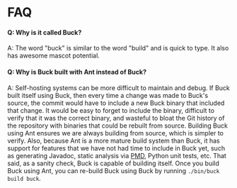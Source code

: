 # FAQ

#### **Q: Why is it called Buck?**

A: The word "buck" is similar to the word "build" and is quick to type. It also has awesome mascot potential.

#### **Q: Why is Buck built with Ant instead of Buck?**

A: Self-hosting systems can be more difficult to maintain and debug.
If Buck built itself using Buck, then every time a change was made to Buck's source, the commit would have to include a new Buck binary that included that change. It would be easy to forget to include the binary, difficult to verify that it was the correct binary, and wasteful to bloat the Git history of the repository with binaries that could be rebuilt from source. Building Buck using Ant ensures we are always building from source, which is simpler to verify.
Also, because Ant is a more mature build system than Buck, it has support for features that we have not had time to include in Buck yet, such as generating Javadoc, static analysis via [PMD](http://pmd.sourceforge.net/), Python unit tests, etc.
That said, as a sanity check, Buck is capable of building itself. Once you build Buck using Ant, you can re-build Buck using Buck by running `./bin/buck build buck`.
